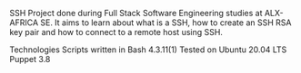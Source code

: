 SSH
Project done during Full Stack Software Engineering studies at ALX-AFRICA SE. It aims to learn about what is a SSH, how to create an SSH RSA key pair and how to connect to a remote host using SSH.

Technologies
Scripts written in Bash 4.3.11(1)
Tested on Ubuntu 20.04 LTS
Puppet 3.8
